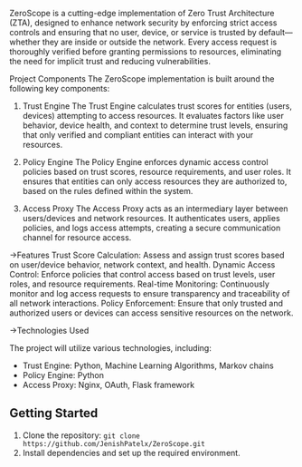 ZeroScope is a cutting-edge implementation of Zero Trust Architecture (ZTA), designed to enhance network security by enforcing strict access controls and ensuring that no user, device, or service is trusted by default—whether they are inside or outside the network. Every access request is thoroughly verified before granting permissions to resources, eliminating the need for implicit trust and reducing vulnerabilities.

Project Components
The ZeroScope implementation is built around the following key components:

1. Trust Engine
The Trust Engine calculates trust scores for entities (users, devices) attempting to access resources. It evaluates factors like user behavior, device health, and context to determine trust levels, ensuring that only verified and compliant entities can interact with your resources.

2. Policy Engine
The Policy Engine enforces dynamic access control policies based on trust scores, resource requirements, and user roles. It ensures that entities can only access resources they are authorized to, based on the rules defined within the system.

3. Access Proxy
The Access Proxy acts as an intermediary layer between users/devices and network resources. It authenticates users, applies policies, and logs access attempts, creating a secure communication channel for resource access.

->Features
Trust Score Calculation: Assess and assign trust scores based on user/device behavior, network context, and health.
Dynamic Access Control: Enforce policies that control access based on trust levels, user roles, and resource requirements.
Real-time Monitoring: Continuously monitor and log access requests to ensure transparency and traceability of all network interactions.
Policy Enforcement: Ensure that only trusted and authorized users or devices can access sensitive resources on the network.


->Technologies Used

The project will utilize various technologies, including:

- Trust Engine: Python, Machine Learning Algorithms, Markov chains
- Policy Engine: Python
- Access Proxy: Nginx, OAuth, Flask framework

## Getting Started


1. Clone the repository: `git clone https://github.com/JenishPatelx/ZeroScope.git`
2. Install dependencies and set up the required environment.

